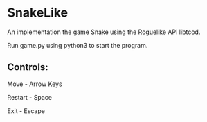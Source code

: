 # SnakeLike
An implementation the game Snake using the Roguelike API libtcod.

Run game.py using python3 to start the program.

## Controls:

Move - Arrow Keys

Restart - Space

Exit - Escape

